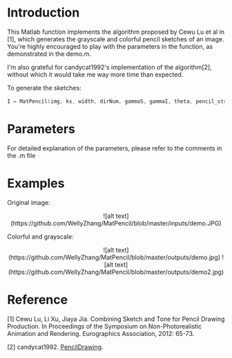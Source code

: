 # Introduction

This Matlab function implements the algorithm proposed by Cewu Lu et al in [1], which generates the grayscale and colorful pencil sketches of an image. You're highly encouraged to play with the parameters in the function, as demonstrated in the demo.m.

I'm also grateful for candycat1992's implementation of the algorithm[2], without which it would take me way more time than expected.

To generate the sketches:
```C++
I = MatPencil(img, ks, width, dirNum, gammaS, gammaI, theta, pencil_stroke, sm_kr, group_num, avg_ks);
```

# Parameters

For detailed explanation of the parameters, please refer to the comments in the .m file

# Examples

Original image:

<center>![alt text](https://github.com/WellyZhang/MatPencil/blob/master/inputs/demo.JPG)</center>

Colorful and grayscale:

<center>![alt text](https://github.com/WellyZhang/MatPencil/blob/master/outputs/demo.jpg) ![alt text](https://github.com/WellyZhang/MatPencil/blob/master/outputs/demo2.jpg)</center>



# Reference

[1] Cewu Lu, Li Xu, Jiaya Jia. Combining Sketch and Tone for Pencil Drawing Production. In Proceedings of the Symposium on Non-Photorealistic Animation and Rendering. Eurographics Association, 2012: 65-73.

[2] candycat1992. <a href="https://github.com/candycat1992/PencilDrawing" target="_blank">PencilDrawing</a>.